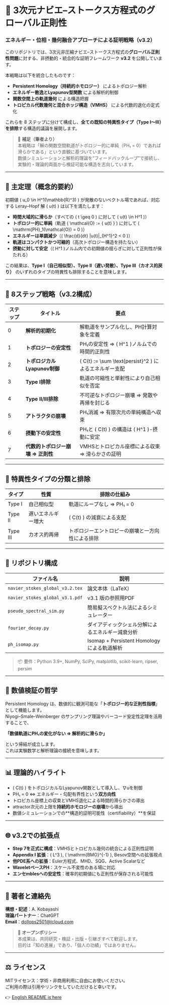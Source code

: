# 🌊 3次元ナビエ–ストークス方程式のグローバル正則性  
### エネルギー・位相・幾何融合アプローチによる証明戦略（v3.2）

このリポジトリでは、3次元非圧縮ナビエ–ストークス方程式の**グローバル正則性問題**に対する、非摂動的・統合的な証明フレームワーク **v3.2** を公開しています。

本戦略は以下を統合したものです：

- **Persistent Homology（持続的ホモロジー）** によるトポロジー解析  
- **エネルギー散逸とLyapunov型関数** による解析的制御  
- **関数空間上の軌道幾何** による構造把握  
- **トロピカル代数幾何と混合ホッジ構造（VMHS）** による代数的退化の定式化

これらを 8 ステップに分けて構成し、**全ての既知の特異性タイプ（Type I〜III）を排除**する構造的議論を展開します。

> 🧠 **補足（筆者より）**  
> 本戦略は「解の関数空間軌道がトポロジー的に単純（PH₁ = 0）であれば滑らかである」という直観に基づいています。  
> 数値シミュレーションと解析的理論を“フィードバックループ”で接続し、実験的・理論的両面から検証可能な構造を志向しています。

---

## 🔑 主定理（概念的要約）

初期値 \( u_0 \in H^1(\mathbb{R}^3) \) が発散のないベクトル場であれば、対応する Leray–Hopf 解 \( u(t) \) は以下を満たします：

- **時間大域的に滑らか**（すべての \( t \geq 0 \) に対して \( u(t) \in H^1 \)）
- **トポロジー的に単純**（軌道 \( \mathcal{O} := \{ u(t) \} \) に対して \( \mathrm{PH}_1(\mathcal{O}) = 0 \)）
- **エネルギーは単調減少**（\( \frac{d}{dt} \|u(t)\|_{H^1}^2 < 0 \)）
- **軌道はコンパクトかつ可縮的**（高次トポロジー構造を持たない）
- **摂動に対して安定**（\( H^1 \)ノルム内での初期値の揺らぎに対して正則性が保たれる）

この結果は、**Type I（自己相似型）、Type II（遅い発散）、Type III（カオス的戻り）** のいずれのタイプの特異性も排除することを意味します。

---

## 🧭 8ステップ戦略（v3.2構成）

| ステップ | タイトル | 要点 |
|----------|----------|------|
| 0 | **解析的初期化** | 解軌道をサンプル化し、PH計算対象を定義 |
| 1 | **トポロジーの安定性** | PH₁の安定性 ⇒ \( H^1 \)ノルムでの時間的正則性 |
| 2 | **トポロジカルLyapunov制御** | \( C(t) := \sum \text{persist}^2 \) によるエネルギー支配 |
| 3 | **Type I排除** | 軌道の可縮性と単射性により自己相似を否定 |
| 4 | **Type II/III排除** | 不可逆なトポロジー崩壊 ⇒ 発散や再帰を封じる |
| 5 | **アトラクタの崩壊** | PH₁消滅 ⇒ 有限次元の単純構造へ収束 |
| 6 | **摂動下の安定性** | PH₁と \( C(t) \) の構造は \( H^1 \)-摂動に安定 |
| 7 | **代数的トポロジー崩壊 ⇒ 正則性** | VMHSとトロピカル座標による収束 ⇒ 滑らかさの証明 |

---

## 🚫 特異性タイプの分類と排除

| タイプ | 性質 | 排除の仕組み |
|--------|------|----------------|
| Type I | 自己相似型 | 軌道にループなし ⇒ PH₁ = 0 |
| Type II | 遅いエネルギー増大 | \( C(t) \) の減衰による支配 |
| Type III | カオス的再帰 | トポロジーエントロピーの崩壊と一方向性による排除 |

---

## 📁 リポジトリ構成

| ファイル名 | 説明 |
|------------|------|
| `navier_stokes_global_v3.2.tex`  | 論文本体（LaTeX） |
| `navier_stokes_global_v3.1.pdf`  | v3.1 版の参照用PDF |
| `pseudo_spectral_sim.py` | 簡易擬スペクトル法によるシミュレーター |
| `fourier_decay.py` | ダイアディックシェル分解によるエネルギー減衰分析 |
| `ph_isomap.py` | Isomap + Persistent Homology による軌道解析 |

> 📦 要件：Python 3.9+, NumPy, SciPy, matplotlib, scikit-learn, ripser, persim

---

## 🔬 数値検証の哲学

Persistent Homology は、数値的に観測可能な「**トポロジー的な正則性指標**」として機能します。  
Niyogi–Smale–Weinberger のサンプリング理論やバーコード安定性定理を活用することで、

**「数値軌道にPH₁の変化がない ⇒ 解析的に滑らか」**

という帰結が成立します。  
これは実験数学と解析理論の接続を意味します。

---

## 📊 理論的ハイライト

- \( C(t) \) をトポロジカルなLyapunov関数として導入し、∇uを制御  
- PH₁ = 0 ⇔ エネルギー・勾配有界性という**双方向性**  
- トロピカル座標上の収束とVMHS退化による時間的滑らかさの導出  
- attractor次元の上限を**持続的ホモロジーの崩壊**から導出  
- 数値シミュレーションでの**構造的証明可能性（certifiability）**を保証

---

## 🌐 v3.2での拡張点

- **Step 7を正式に構成**：VMHSとトロピカル幾何の統合による正則性証明  
- **Appendix I 拡張**：\( L^3 \), \( \mathrm{BMO}^{-1} \), Besov空間への拡張視点  
- **他PDE系への拡張**：Euler方程式、MHD、SQG、Active Scalarなど  
- **WaveletベースPH**：スケール不変性のある場に対応  
- **エンセmblesへの安定性**：確率的初期値にも正則性が保存される可能性

---

## 👤 著者と連絡先

**構想・記述**：A. Kobayashi  
**理論パートナー**：ChatGPT  
**Email**：dollops2501@icloud.com

> 🧭 **オープンポリシー**  
> 本成果は、共同研究・検証・出版・引継ぎすべて歓迎します。  
> 目的は「知の進展」であり、「個人の功績」ではありません。

---

## ⚖️ ライセンス

MITライセンス：学術・非商用利用に自由にお使いください。  
ご利用の際は引用やリンクをしていただけると幸いです。

👉 [English README is here](README.md)
